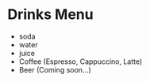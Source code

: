 # Drinks Menu 
- soda
- water 
- juice
- Coffee (Espresso, Cappuccino, Latte)
- Beer (Coming soon...)
